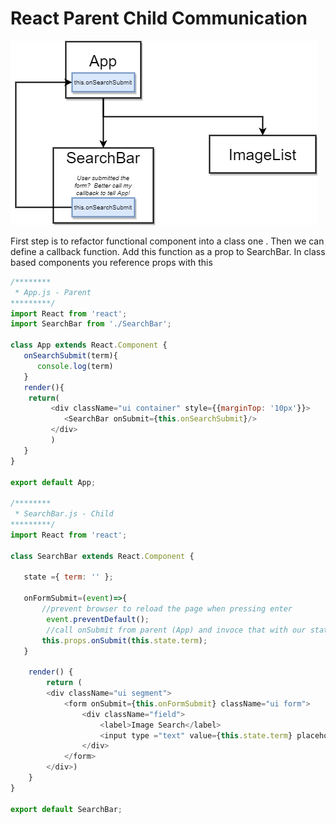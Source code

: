 # React Parent Child Communication

![Parent Child](img/react/parentChild.png)

First step is to refactor functional component into a class one . Then we can define a callback function. Add this function as a prop to SearchBar. In class based components you reference props with this

````js
/********
 * App.js - Parent
*********/
import React from 'react';
import SearchBar from './SearchBar';

class App extends React.Component {
   onSearchSubmit(term){
      console.log(term)
   }
   render(){
    return(
         <div className="ui container" style={{marginTop: '10px'}}>
            <SearchBar onSubmit={this.onSearchSubmit}/>
         </div>
         )
   }
}

export default App;

/********
 * SearchBar.js - Child
*********/
import React from 'react';

class SearchBar extends React.Component {

   state ={ term: '' };

   onFormSubmit=(event)=>{
       //prevent browser to reload the page when pressing enter
        event.preventDefault();
        //call onSubmit from parent (App) and invoce that with our state for term
       this.props.onSubmit(this.state.term);
   }
   
    render() {
        return (
        <div className="ui segment">
            <form onSubmit={this.onFormSubmit} className="ui form">
                <div className="field">
                    <label>Image Search</label>
                    <input type ="text" value={this.state.term} placeholder='Please enter text' onChange={e=>this.setState({term : e.target.value})}/>
                </div>
            </form>
        </div>)
    }
}

export default SearchBar;
````

